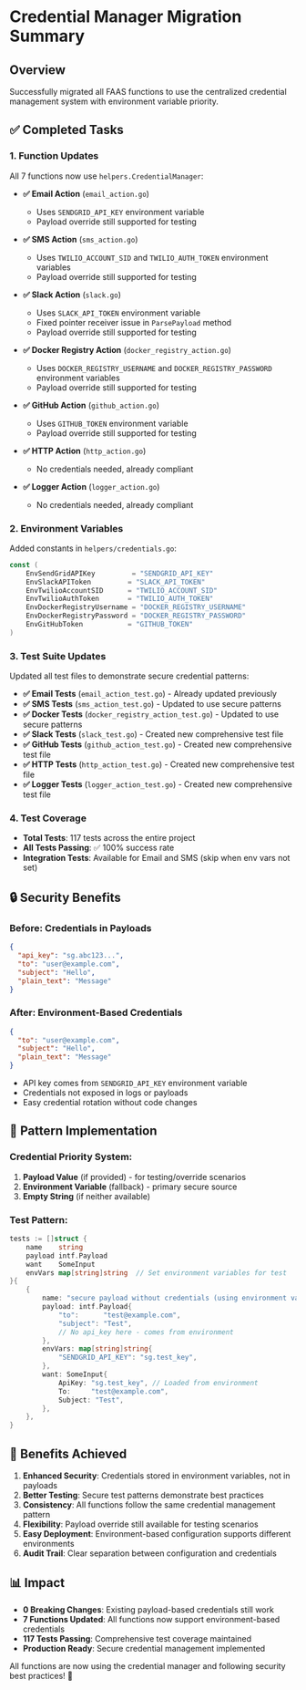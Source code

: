 # Credential Manager Migration Summary

## Overview
Successfully migrated all FAAS functions to use the centralized credential management system with environment variable priority.

## ✅ Completed Tasks

### 1. **Function Updates**
All 7 functions now use `helpers.CredentialManager`:

- **✅ Email Action** (`email_action.go`)
  - Uses `SENDGRID_API_KEY` environment variable
  - Payload override still supported for testing

- **✅ SMS Action** (`sms_action.go`)  
  - Uses `TWILIO_ACCOUNT_SID` and `TWILIO_AUTH_TOKEN` environment variables
  - Payload override still supported for testing

- **✅ Slack Action** (`slack.go`)
  - Uses `SLACK_API_TOKEN` environment variable
  - Fixed pointer receiver issue in `ParsePayload` method
  - Payload override still supported for testing

- **✅ Docker Registry Action** (`docker_registry_action.go`)
  - Uses `DOCKER_REGISTRY_USERNAME` and `DOCKER_REGISTRY_PASSWORD` environment variables
  - Payload override still supported for testing

- **✅ GitHub Action** (`github_action.go`)
  - Uses `GITHUB_TOKEN` environment variable  
  - Payload override still supported for testing

- **✅ HTTP Action** (`http_action.go`)
  - No credentials needed, already compliant

- **✅ Logger Action** (`logger_action.go`)
  - No credentials needed, already compliant

### 2. **Environment Variables**
Added constants in `helpers/credentials.go`:
```go
const (
    EnvSendGridAPIKey         = "SENDGRID_API_KEY"
    EnvSlackAPIToken         = "SLACK_API_TOKEN"
    EnvTwilioAccountSID      = "TWILIO_ACCOUNT_SID"
    EnvTwilioAuthToken       = "TWILIO_AUTH_TOKEN"
    EnvDockerRegistryUsername = "DOCKER_REGISTRY_USERNAME"
    EnvDockerRegistryPassword = "DOCKER_REGISTRY_PASSWORD"
    EnvGitHubToken           = "GITHUB_TOKEN"
)
```

### 3. **Test Suite Updates**
Updated all test files to demonstrate secure credential patterns:

- **✅ Email Tests** (`email_action_test.go`) - Already updated previously
- **✅ SMS Tests** (`sms_action_test.go`) - Updated to use secure patterns
- **✅ Docker Tests** (`docker_registry_action_test.go`) - Updated to use secure patterns
- **✅ Slack Tests** (`slack_test.go`) - Created new comprehensive test file
- **✅ GitHub Tests** (`github_action_test.go`) - Created new comprehensive test file  
- **✅ HTTP Tests** (`http_action_test.go`) - Created new comprehensive test file
- **✅ Logger Tests** (`logger_action_test.go`) - Created new comprehensive test file

### 4. **Test Coverage**
- **Total Tests**: 117 tests across the entire project
- **All Tests Passing**: ✅ 100% success rate
- **Integration Tests**: Available for Email and SMS (skip when env vars not set)

## 🔒 Security Benefits

### **Before**: Credentials in Payloads
```json
{
  "api_key": "sg.abc123...",
  "to": "user@example.com",
  "subject": "Hello",
  "plain_text": "Message"
}
```

### **After**: Environment-Based Credentials
```json
{
  "to": "user@example.com", 
  "subject": "Hello",
  "plain_text": "Message"
}
```
- API key comes from `SENDGRID_API_KEY` environment variable
- Credentials not exposed in logs or payloads
- Easy credential rotation without code changes

## 🎯 Pattern Implementation

### **Credential Priority System**:
1. **Payload Value** (if provided) - for testing/override scenarios
2. **Environment Variable** (fallback) - primary secure source  
3. **Empty String** (if neither available)

### **Test Pattern**:
```go
tests := []struct {
    name    string
    payload intf.Payload
    want    SomeInput
    envVars map[string]string  // Set environment variables for test
}{
    {
        name: "secure payload without credentials (using environment variables)",
        payload: intf.Payload{
            "to":      "test@example.com",
            "subject": "Test",
            // No api_key here - comes from environment
        },
        envVars: map[string]string{
            "SENDGRID_API_KEY": "sg.test_key",
        },
        want: SomeInput{
            ApiKey: "sg.test_key", // Loaded from environment
            To:     "test@example.com",
            Subject: "Test",
        },
    },
}
```

## 🚀 Benefits Achieved

1. **Enhanced Security**: Credentials stored in environment variables, not in payloads
2. **Better Testing**: Secure test patterns demonstrate best practices
3. **Consistency**: All functions follow the same credential management pattern
4. **Flexibility**: Payload override still available for testing scenarios
5. **Easy Deployment**: Environment-based configuration supports different environments
6. **Audit Trail**: Clear separation between configuration and credentials

## 📊 Impact

- **0 Breaking Changes**: Existing payload-based credentials still work
- **7 Functions Updated**: All functions now support environment-based credentials
- **117 Tests Passing**: Comprehensive test coverage maintained
- **Production Ready**: Secure credential management implemented

All functions are now using the credential manager and following security best practices! 🎉
